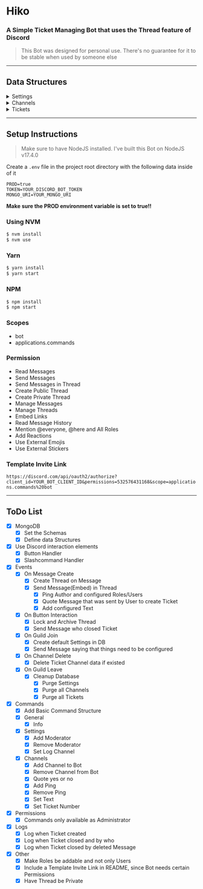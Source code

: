 # Hiko

### A Simple Ticket Managing Bot that uses the Thread feature of Discord

> This Bot was designed for personal use. There's no guarantee for it to be stable when used by someone else

---

## Data Structures

<details>
    <summary>Settings</summary>

    ┌──────────┬─────────────────┬────────────────┐
    │  Guild   │  Moderators     │  LogChannelId  |
    ├──────────┼─────────────────┼────────────────┤
    │  String  │  Array<String>  │  String        |
    └──────────┴─────────────────┴────────────────┘

</details>

<details>
    <summary>Channels</summary>

    ┌──────────┬───────────┬──────────┬───────────┬─────────────────┬──────────┐
    │  Guild   │  Channel  │  Number  │  Quote    │  Pings          │  Text    │
    ├──────────┼───────────┼──────────┼───────────┼─────────────────┼──────────┤
    │  String  │  String   │  Number  │  Boolean  │  Array<String>  │  String  │
    └──────────┴───────────┴──────────┴───────────┴─────────────────┴──────────┘

</details>

<details>
    <summary>Tickets</summary>

    ┌──────────┬──────────┬───────────┬──────────┬───────────┬───────────┬─────────────┬────────────┐
    │  Guild   │  Ticket  │  Channel  │  Number  │  Message  │  Creator  │  CreatedAt  │  ClosedAt  │
    ├──────────┼──────────┼───────────┼──────────┼───────────┼───────────┼─────────────┼────────────┤
    │  String  │  String  │  String   │  Number  │  String   │  String   │  Number     │  Number    │
    └──────────┴──────────┴───────────┴──────────┴───────────┴───────────┴─────────────┴────────────┘

</details>

---

## Setup Instructions

> Make sure to have NodeJS installed. I've built this Bot on NodeJS v17.4.0

Create a `.env` file in the project root directory with the following data inside of it

```env
PROD=true
TOKEN=YOUR_DISCORD_BOT_TOKEN
MONGO_URI=YOUR_MONGO_URI
```

**Make sure the PROD environment variable is set to true!!**

### Using NVM

```bash
$ nvm install
$ nvm use
```

### Yarn

```bash
$ yarn install
$ yarn start
```

### NPM

```bash
$ npm install
$ npm start
```

### Scopes

-   bot
-   applications.commands

### Permission

-   Read Messages
-   Send Messages
-   Send Messages in Thread
-   Create Public Thread
-   Create Private Thread
-   Manage Messages
-   Manage Threads
-   Embed Links
-   Read Message History
-   Mention @everyone, @here and All Roles
-   Add Reactions
-   Use External Emojis
-   Use External Stickers

### Template Invite Link

`https://discord.com/api/oauth2/authorize?client_id=YOUR_BOT_CLIENT_ID&permissions=532576431168&scope=applications.commands%20bot`

---

## ToDo List

-   [x] MongoDB
    -   [x] Set the Schemas
    -   [x] Define data Structures
-   [x] Use Discord interaction elements
    -   [x] Button Handler
    -   [x] Slashcommand Handler
-   [x] Events
    -   [x] On Message Create
        -   [x] Create Thread on Message
        -   [x] Send Message(Embed) in Thread
            -   [x] Ping Author and configured Roles/Users
            -   [x] Quote Message that was sent by User to create Ticket
            -   [x] Add configured Text
    -   [x] On Button Interaction
        -   [x] Lock and Archive Thread
        -   [x] Send Message who closed Ticket
    -   [x] On Guild Join
        -   [x] Create default Settings in DB
        -   [x] Send Message saying that things need to be configured
    -   [x] On Channel Delete
        -   [x] Delete Ticket Channel data if existed
    -   [x] On Guild Leave
        -   [x] Cleanup Database
            -   [x] Purge Settings
            -   [x] Purge all Channels
            -   [x] Purge all Tickets
-   [x] Commands
    -   [x] Add Basic Command Structure
    -   [x] General
        -   [x] Info
    -   [x] Settings
        -   [x] Add Moderator
        -   [x] Remove Moderator
        -   [x] Set Log Channel
    -   [x] Channels
        -   [x] Add Channel to Bot
        -   [x] Remove Channel from Bot
        -   [x] Quote yes or no
        -   [x] Add Ping
        -   [x] Remove Ping
        -   [x] Set Text
        -   [x] Set Ticket Number
-   [x] Permissions
    -   [x] Commands only available as Administrator
-   [x] Logs
    -   [x] Log when Ticket created
    -   [x] Log when Ticket closed and by who
    -   [x] Log when Ticket closed by deleted Message
-   [x] Other
    -   [x] Make Roles be addable and not only Users
    -   [x] Include a Template Invite Link in README, since Bot needs certain Permissions
    -   [x] Have Thread be Private
